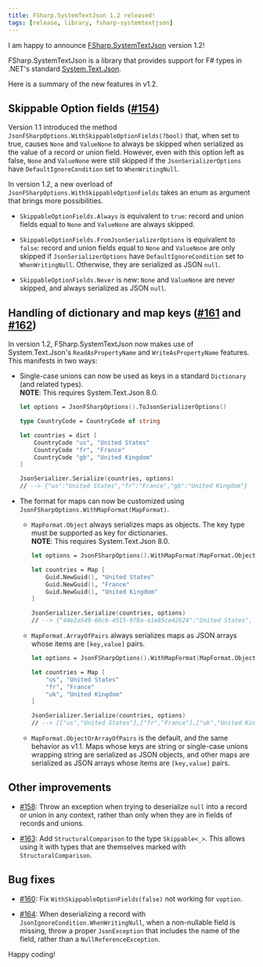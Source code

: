 ```yaml
---
title: FSharp.SystemTextJson 1.2 released!
tags: [release, library, fsharp-systemtextjson]
---
```


I am happy to announce [FSharp.SystemTextJson](https://github.com/tarmil/fsharp.systemtextjson) version 1.2!

FSharp.SystemTextJson is a library that provides support for F# types in .NET's standard [System.Text.Json](https://learn.microsoft.com/en-us/dotnet/standard/serialization/system-text-json/how-to?pivots=dotnet-6-0).

Here is a summary of the new features in v1.2.

## Skippable Option fields ([#154](https://github.com/Tarmil/FSharp.SystemTextJson/issues/154))

Version 1.1 introduced the method `JsonFSharpOptions.WithSkippableOptionFields(?bool)` that, when set to true, causes `None` and `ValueNone` to always be skipped when serialized as the value of a record or union field.
However, even with this option left as false, `None` and `ValueNone` were still skipped if the `JsonSerializerOptions` have `DefaultIgnoreCondition` set to `WhenWritingNull`.

In version 1.2, a new overload of `JsonFSharpOptions.WithSkippableOptionFields` takes an enum as argument that brings more possibilities.

* `SkippableOptionFields.Always` is equivalent to `true`: record and union fields equal to `None` and `ValueNone` are always skipped.

* `SkippableOptionFields.FromJsonSerializerOptions` is equivalent to `false`: record and union fields equal to `None` and `ValueNone` are only skipped if `JsonSerializerOptions` have `DefaultIgnoreCondition` set to `WhenWritingNull`.
    Otherwise, they are serialized as JSON `null`.

* `SkippableOptionFields.Never` is new: `None` and `ValueNone` are never skipped, and always serialized as JSON `null`.

## Handling of dictionary and map keys ([#161](https://github.com/Tarmil/FSharp.SystemTextJson/issues/161) and [#162](https://github.com/Tarmil/FSharp.SystemTextJson/issues/162))

In version 1.2, FSharp.SystemTextJson now makes use of System.Text.Json's `ReadAsPropertyName` and `WriteAsPropertyName` features.
This manifests in two ways:

* Single-case unions can now be used as keys in a standard `Dictionary` (and related types).  
    **NOTE**: This requires System.Text.Json 8.0.

    ```fsharp
    let options = JsonFSharpOptions().ToJsonSerializerOptions()

    type CountryCode = CountryCode of string

    let countries = dict [
        CountryCode "us", "United States"
        CountryCode "fr", "France"
        CountryCode "gb", "United Kingdom"
    ]

    JsonSerializer.Serialize(countries, options)
    // --> {"us":"United States","fr":"France","gb":"United Kingdom"}
    ```

* The format for maps can now be customized using `JsonFSharpOptions.WithMapFormat(MapFormat)`.

    * `MapFormat.Object` always serializes maps as objects.
        The key type must be supported as key for dictionaries.  
        **NOTE**: This requires System.Text.Json 8.0.

        ```fsharp
        let options = JsonFSharpOptions().WithMapFormat(MapFormat.Object).ToJsonSerializerOptions()

        let countries = Map [
            Guid.NewGuid(), "United States"
            Guid.NewGuid(), "France"
            Guid.NewGuid(), "United Kingdom"
        ]

        JsonSerializer.Serialize(countries, options)
        // --> {"44e2a549-66c6-4515-970a-a1e85ce42624":"United States", ...
        ```

    * `MapFormat.ArrayOfPairs` always serializes maps as JSON arrays whose items are `[key,value]` pairs.

        ```fsharp
        let options = JsonFSharpOptions().WithMapFormat(MapFormat.Object).ToJsonSerializerOptions()

        let countries = Map [
            "us", "United States"
            "fr", "France"
            "uk", "United Kingdom"
        ]

        JsonSerializer.Serialize(countries, options)
        // --> [["us","United States"],["fr","France"],["uk","United Kingdom"]]
        ```

    * `MapFormat.ObjectOrArrayOfPairs` is the default, and the same behavior as v1.1.
        Maps whose keys are string or single-case unions wrapping string are serialized as JSON objects, and other maps are serialized as JSON arrays whose items are `[key,value]` pairs.

## Other improvements

* [#158](https://github.com/Tarmil/FSharp.SystemTextJson/issues/158): Throw an exception when trying to deserialize `null` into a record or union in any context, rather than only when they are in fields of records and unions.

* [#163](https://github.com/Tarmil/FSharp.SystemTextJson/issues/163): Add `StructuralComparison` to the type `Skippable<_>`. This allows using it with types that are themselves marked with `StructuralComparison`.

## Bug fixes

* [#160](https://github.com/Tarmil/FSharp.SystemTextJson/issues/160): Fix `WithSkippableOptionFields(false)` not working for `voption`.

* [#164](https://github.com/Tarmil/FSharp.SystemTextJson/issues/164): When deserializing a record with `JsonIgnoreCondition.WhenWritingNull`, when a non-nullable field is missing, throw a proper `JsonException` that includes the name of the field, rather than a `NullReferenceException`.

Happy coding!
